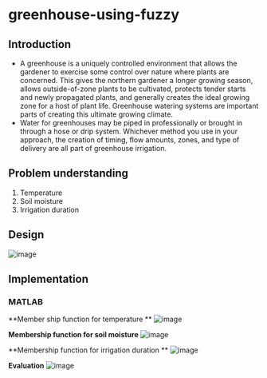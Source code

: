# greenhouse-using-fuzzy
## Introduction
- A greenhouse is a uniquely controlled environment that allows the gardener to exercise some control over nature where plants are concerned. This gives the northern 
gardener a longer growing season, allows outside-of-zone plants to be cultivated, protects tender starts and newly propagated plants, and generally creates the ideal 
growing zone for a host of plant life. Greenhouse watering systems are important parts of creating this ultimate growing climate.
- Water for greenhouses may be piped in professionally or brought in through a hose or drip system. Whichever method you use in your approach, 
the creation of timing, flow amounts, zones, and type of delivery are all part of greenhouse irrigation.

## Problem understanding
1. Temperature
2. Soil moisture
3. Irrigation duration

## Design
![image](https://user-images.githubusercontent.com/63863517/230662029-dd92de19-a4a4-4338-ac9d-45ed01bef492.png)

## Implementation 
### MATLAB
**Member ship function for temperature **
![image](https://user-images.githubusercontent.com/63863517/230662359-89f01342-7cdb-42b2-bfab-f25368a9bef3.png)

**Membership function for soil moisture**
![image](https://user-images.githubusercontent.com/63863517/230662445-6faca6c5-4a8f-4103-84c8-2b91a27d904f.png)

**Membership function for irrigation duration **
![image](https://user-images.githubusercontent.com/63863517/230662542-5d44a44c-a40e-4d39-9c09-87693721ff50.png)

**Evaluation**
![image](https://user-images.githubusercontent.com/63863517/230662605-38d398c9-2637-4181-9b96-737b23ecb9e5.png)


